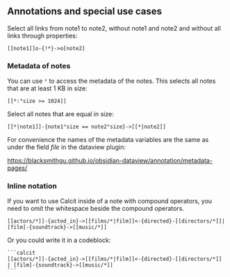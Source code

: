 ## Annotations and special use cases

Select all links from note1 to note2, without note1 and note2 and without all links through properties:

```
[[note1]]o-{!*}->o[note2]
```

### Metadata of notes

You can use `°` to access the metadata of the notes. This selects all notes that are at least 1 KB in size:

```
[[*:°size >= 1024]]
```

Select all notes that are equal in size:

```
[[*|note1]]-{note1°size == note2°size}->[[*|note2]]
```


For convenience the names of the metadata variables are the same as under the field *file* in the dataview plugin:

https://blacksmithgu.github.io/obsidian-dataview/annotation/metadata-pages/

### Inline notation

If you want to use Calcit inside of a note with compound operators, you need to omit the whitespace beside the compound operators.

```
[[actors/*]]-{acted_in}->[[films/*|film]]<-{directed}-[[directors/*]]|[film]-{soundtrack}->[[music/*]]
```

Or you could write it in a codeblock:
````
```calcit
[[actors/*]]-{acted_in}->[[films/*|film]]<-{directed}-[[directors/*]] | [film]-{soundtrack}->[[music/*]]
```
````
